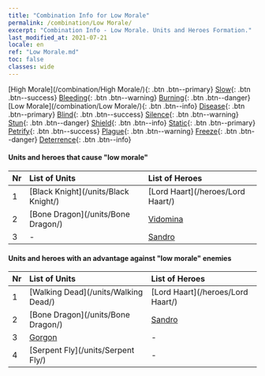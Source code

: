 ```yaml
---
title: "Combination Info for Low Morale"
permalink: /combination/Low Morale/
excerpt: "Combination Info - Low Morale. Units and Heroes Formation."
last_modified_at: 2021-07-21
locale: en
ref: "Low Morale.md"
toc: false
classes: wide
---
```


  [High Morale](/combination/High Morale/){: .btn .btn--primary} [Slow](/combination/Slow/){: .btn .btn--success} [Bleeding](/combination/Bleeding/){: .btn .btn--warning} [Burning](/combination/Burning/){: .btn .btn--danger} [Low Morale](/combination/Low Morale/){: .btn .btn--info} [Disease](/combination/Disease/){: .btn .btn--primary} [Blind](/combination/Blind/){: .btn .btn--success} [Silence](/combination/Silence/){: .btn .btn--warning} [Stun](/combination/Stun/){: .btn .btn--danger} [Shield](/combination/Shield/){: .btn .btn--info} [Static](/combination/Static/){: .btn .btn--primary} [Petrify](/combination/Petrify/){: .btn .btn--success} [Plague](/combination/Plague/){: .btn .btn--warning} [Freeze](/combination/Freeze/){: .btn .btn--danger} [Deterrence](/combination/Deterrence/){: .btn .btn--info} 


#### Units and heroes that cause \"low morale\"

  | Nr |  List of Units  | List of Heroes | 
  |:---|:----------------|:---------------| 
  | 1 | [Black Knight](/units/Black Knight/) | [Lord Haart](/heroes/Lord Haart/) |
  | 2 | [Bone Dragon](/units/Bone Dragon/) | [Vidomina](/heroes/Vidomina/) |
  | 3 | - | [Sandro](/heroes/Sandro/) |


#### Units and heroes with an advantage against \"low morale\" enemies

  | Nr |  List of Units  | List of Heroes | 
  |:---|:----------------|:---------------| 
  | 1 | [Walking Dead](/units/Walking Dead/) | [Lord Haart](/heroes/Lord Haart/) |
  | 2 | [Bone Dragon](/units/Bone Dragon/) | [Sandro](/heroes/Sandro/) |
  | 3 | [Gorgon](/units/Gorgon/) | - |
  | 4 | [Serpent Fly](/units/Serpent Fly/) | - |
